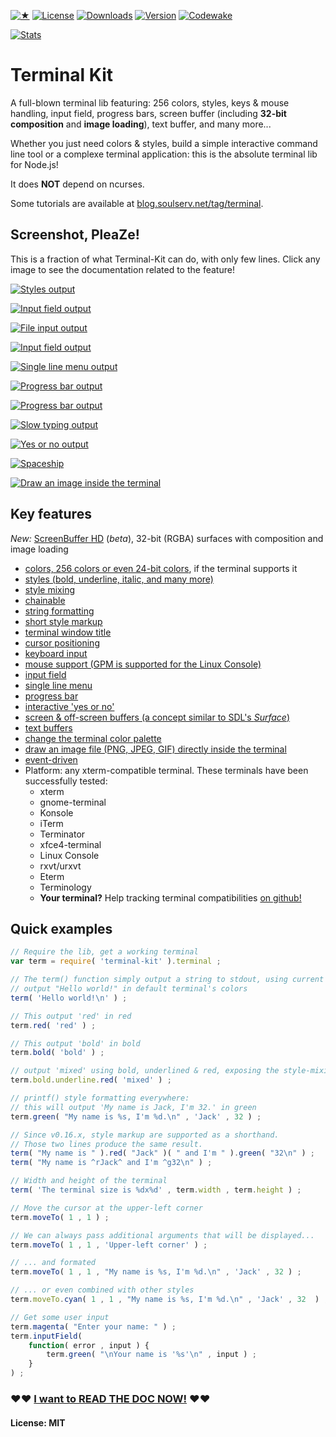 
[![★](https://img.shields.io/github/stars/cronvel/terminal-kit.svg?label=❤)](https://github.com/cronvel/terminal-kit/stargazers)
[![License](https://img.shields.io/github/license/cronvel/terminal-kit.svg)](https://github.com/cronvel/terminal-kit)
[![Downloads](https://img.shields.io/npm/dm/terminal-kit.svg)](https://www.npmjs.com/package/terminal-kit)
[![Version](https://img.shields.io/npm/v/terminal-kit.svg)](https://www.npmjs.com/package/terminal-kit)
[![Codewake](https://www.codewake.com/badges/ask_question.svg)](https://www.codewake.com/p/terminal-kit)

[![Stats](https://nodei.co/npm/terminal-kit.png?downloads=true&downloadRank=true&stars=true)](https://www.npmjs.com/package/terminal-kit)



# Terminal Kit

A full-blown terminal lib featuring: 256 colors, styles, keys & mouse handling, input field, progress bars, 
screen buffer (including **32-bit composition** and **image loading**), text buffer, and many more...

Whether you just need colors & styles, build a simple interactive command line tool or a complexe terminal application:
this is the absolute terminal lib for Node.js!

It does **NOT** depend on ncurses.

Some tutorials are available at [blog.soulserv.net/tag/terminal](http://blog.soulserv.net/tag/terminal/).



## Screenshot, PleaZe!

This is a fraction of what Terminal-Kit can do, with only few lines.
Click any image to see the documentation related to the feature!

[![Styles output](https://raw.githubusercontent.com/cronvel/terminal-kit/master/sample/style-doc1.png)](doc/low-level.md)

[![Input field output](https://raw.githubusercontent.com/cronvel/terminal-kit/master/sample/input-field-doc1.gif)](doc/high-level.md#ref.inputField)

[![File input output](https://raw.githubusercontent.com/cronvel/terminal-kit/master/sample/file-input-doc1.gif)](doc/high-level.md#ref.fileInput)

[![Input field output](https://raw.githubusercontent.com/cronvel/terminal-kit/master/sample/input-field-doc4.gif)](doc/high-level.md#ref.inputField)

[![Single line menu output](https://raw.githubusercontent.com/cronvel/terminal-kit/master/sample/single-line-menu-doc1.gif)](doc/high-level.md#ref.singleLineMenu)

[![Progress bar output](https://raw.githubusercontent.com/cronvel/terminal-kit/master/sample/progress-bar-doc1.gif)](doc/high-level.md#ref.progressBar)

[![Progress bar output](https://raw.githubusercontent.com/cronvel/terminal-kit/master/sample/progress-bar-doc2.gif)](doc/high-level.md#ref.progressBar)

[![Slow typing output](https://raw.githubusercontent.com/cronvel/terminal-kit/master/sample/slow-typing-doc1.gif)](doc/high-level.md#ref.slowTyping)

[![Yes or no output](https://raw.githubusercontent.com/cronvel/terminal-kit/master/sample/yes-no-doc1.gif)](doc/high-level.md#ref.yesOrNo)

[![Spaceship](https://raw.githubusercontent.com/cronvel/terminal-kit/master/demo/record.gif)](doc/screenbuffer.md)

[![Draw an image inside the terminal](https://raw.githubusercontent.com/cronvel/terminal-kit/master/sample/image-loading.png)](doc/high-level.md#ref.drawImage)



## Key features

*New:* [ScreenBuffer HD](doc/screenbuffer-hd.md#top) (*beta*), 32-bit (RGBA) surfaces with composition and image loading

* [colors, 256 colors or even 24-bit colors](doc/low-level.md#ref.colors), if the terminal supports it
* [styles (bold, underline, italic, and many more)](doc/low-level.md#ref.styles)
* [style mixing](doc/low-level.md#ref.chainable)
* [chainable](doc/low-level.md#ref.chainable)
* [string formatting](doc/low-level.md#ref.string-formatting)
* [short style markup](doc/low-level.md#ref.style-markup)
* [terminal window title](doc/low-level.md#ref.misc)
* [cursor positioning](doc/low-level.md#ref.movingCursor)
* [keyboard input](doc/high-level.md#ref.grabInput)
* [mouse support (GPM is supported for the Linux Console)](doc/high-level.md#ref.grabInput)
* [input field](doc/high-level.md#ref.inputField)
* [single line menu](doc/high-level.md#ref.singleLineMenu)
* [progress bar](doc/high-level.md#ref.progressBar)
* [interactive 'yes or no'](doc/high-level.md#ref.yesOrNo)
* [screen & off-screen buffers (a concept similar to SDL's *Surface*)](doc/screenbuffer.md#top)
* [text buffers](doc/textbuffer.md#top)
* [change the terminal color palette](doc/high-level.md#ref.setPalette)
* [draw an image file (PNG, JPEG, GIF) directly inside the terminal](doc/high-level.md#ref.drawImage)
* [event-driven](doc/events.md#top)
* Platform: any xterm-compatible terminal.
  These terminals have been successfully tested:
	* xterm
	* gnome-terminal
	* Konsole
	* iTerm
	* Terminator
	* xfce4-terminal
	* Linux Console
	* rxvt/urxvt
	* Eterm
	* Terminology
	* **Your terminal?** Help tracking terminal compatibilities [on github!](https://github.com/cronvel/terminal-kit/issues)



## Quick examples

```js
// Require the lib, get a working terminal
var term = require( 'terminal-kit' ).terminal ;

// The term() function simply output a string to stdout, using current style
// output "Hello world!" in default terminal's colors
term( 'Hello world!\n' ) ;

// This output 'red' in red
term.red( 'red' ) ;

// This output 'bold' in bold
term.bold( 'bold' ) ;

// output 'mixed' using bold, underlined & red, exposing the style-mixing syntax
term.bold.underline.red( 'mixed' ) ;

// printf() style formatting everywhere:
// this will output 'My name is Jack, I'm 32.' in green
term.green( "My name is %s, I'm %d.\n" , 'Jack' , 32 ) ;

// Since v0.16.x, style markup are supported as a shorthand.
// Those two lines produce the same result.
term( "My name is " ).red( "Jack" )( " and I'm " ).green( "32\n" ) ;
term( "My name is ^rJack^ and I'm ^g32\n" ) ;

// Width and height of the terminal
term( 'The terminal size is %dx%d' , term.width , term.height ) ;

// Move the cursor at the upper-left corner
term.moveTo( 1 , 1 ) ;

// We can always pass additional arguments that will be displayed...
term.moveTo( 1 , 1 , 'Upper-left corner' ) ;

// ... and formated
term.moveTo( 1 , 1 , "My name is %s, I'm %d.\n" , 'Jack' , 32 ) ;

// ... or even combined with other styles
term.moveTo.cyan( 1 , 1 , "My name is %s, I'm %d.\n" , 'Jack' , 32  ) ;

// Get some user input
term.magenta( "Enter your name: " ) ;
term.inputField(
	function( error , input ) {
		term.green( "\nYour name is '%s'\n" , input ) ;
	}
) ;
```


### ♥♥ [I want to READ THE DOC NOW!](doc/documentation.md#ref.TOC) ♥♥


#### License: MIT

